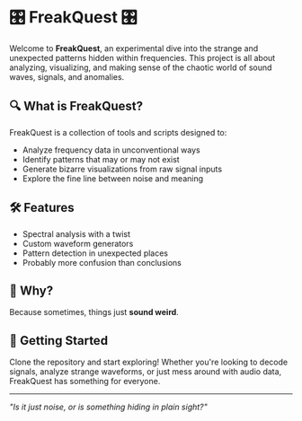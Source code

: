 # 🎛️ FreakQuest 🎛️

Welcome to **FreakQuest**, an experimental dive into the strange and unexpected patterns hidden within frequencies. This project is all about analyzing, visualizing, and making sense of the chaotic world of sound waves, signals, and anomalies.

## 🔍 What is FreakQuest?
FreakQuest is a collection of tools and scripts designed to:
- Analyze frequency data in unconventional ways  
- Identify patterns that may or may not exist  
- Generate bizarre visualizations from raw signal inputs  
- Explore the fine line between noise and meaning  

## 🛠️ Features
- Spectral analysis with a twist  
- Custom waveform generators  
- Pattern detection in unexpected places  
- Probably more confusion than conclusions  

## 🤔 Why?
Because sometimes, things just **sound weird**.

## 🚀 Getting Started
Clone the repository and start exploring! Whether you're looking to decode signals, analyze strange waveforms, or just mess around with audio data, FreakQuest has something for everyone.

---
*"Is it just noise, or is something hiding in plain sight?"*  

